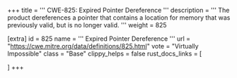+++
title = '''
CWE-825: Expired Pointer Dereference
'''
description	= '''
The product dereferences a pointer that contains a location for memory that was previously valid, but is no longer valid.
'''
weight = 825

[extra]
id = 825
name = '''
Expired Pointer Dereference
'''
url = "https://cwe.mitre.org/data/definitions/825.html"
vote = "Virtually Impossible"
class = "Base"
clippy_helps = false
rust_docs_links = [
	
]
+++
